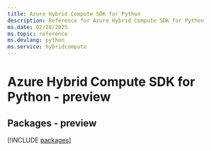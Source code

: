 ```yaml
---
title: Azure Hybrid Compute SDK for Python
description: Reference for Azure Hybrid Compute SDK for Python
ms.date: 02/28/2025
ms.topic: reference
ms.devlang: python
ms.service: hybridcompute
---
```

# Azure Hybrid Compute SDK for Python - preview
## Packages - preview
[!INCLUDE [packages](hybrid-compute-index.md)]